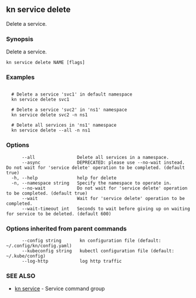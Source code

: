 ## kn service delete

Delete a service.

### Synopsis

Delete a service.

```
kn service delete NAME [flags]
```

### Examples

```

  # Delete a service 'svc1' in default namespace
  kn service delete svc1

  # Delete a service 'svc2' in 'ns1' namespace
  kn service delete svc2 -n ns1

  # Delete all services in 'ns1' namespace
  kn service delete --all -n ns1
```

### Options

```
      --all                Delete all services in a namespace.
      --async              DEPRECATED: please use --no-wait instead. Do not wait for 'service delete' operation to be completed. (default true)
  -h, --help               help for delete
  -n, --namespace string   Specify the namespace to operate in.
      --no-wait            Do not wait for 'service delete' operation to be completed. (default true)
      --wait               Wait for 'service delete' operation to be completed.
      --wait-timeout int   Seconds to wait before giving up on waiting for service to be deleted. (default 600)
```

### Options inherited from parent commands

```
      --config string       kn configuration file (default: ~/.config/kn/config.yaml)
      --kubeconfig string   kubectl configuration file (default: ~/.kube/config)
      --log-http            log http traffic
```

### SEE ALSO

* [kn service](kn_service.md)	 - Service command group

